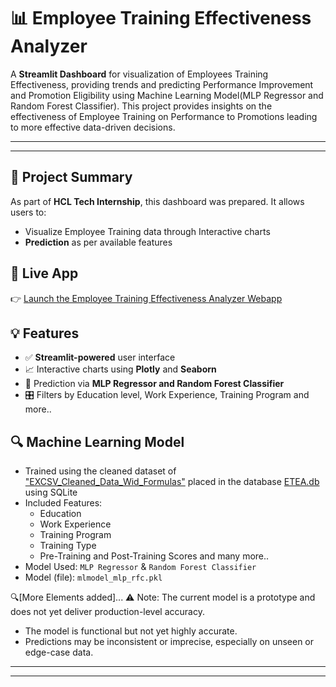 # 📊 Employee Training Effectiveness Analyzer

A **Streamlit Dashboard** for visualization of Employees Training Effectiveness, providing trends and predicting Performance Improvement and Promotion Eligibility using Machine Learning Model(MLP Regressor and Random Forest Classifier). 
This project provides insights on the effectiveness of Employee Training on Performance to Promotions leading to more effective data-driven decisions.

---
---

## 📌 Project Summary

As  part of **HCL Tech Internship**, this dashboard was prepared. It allows users to:

- Visualize Employee Training data through Interactive charts
- **Prediction** as per available features


## 🚀 Live App

👉 [Launch the Employee Training Effectiveness Analyzer Webapp](https://employetea.streamlit.app/)


## 💡 Features

- ✅ **Streamlit-powered** user interface
- 📈 Interactive charts using **Plotly** and **Seaborn**
- 🤖 Prediction via **MLP Regressor and Random Forest Classifier**
- 🎛️ Filters by Education level, Work Experience, Training Program and more..


## 🔍 Machine Learning Model

- Trained using the cleaned dataset of ["EXCSV_Cleaned_Data_Wid_Formulas"](https://github.com/Sumi101/A.Employee_TEA/blob/main/EXCSV_Cleaned_Data_Wid_Formulas.csv) placed in the database [ETEA.db](https://github.com/Sumi101/A.Employee_TEA/blob/main/ETEA.db) using SQLite
- Included Features:
  - Education
  - Work Experience
  - Training Program
  - Training Type
  - Pre-Training and Post-Training Scores and many more..
- Model Used: `MLP Regressor` & `Random Forest Classifier`
- Model (file): `mlmodel_mlp_rfc.pkl`

🔍[More Elements added]...
⚠️ Note: The current model is a prototype and does not yet deliver production-level accuracy.
  - The model is functional but not yet highly accurate.
  - Predictions may be inconsistent or imprecise, especially on unseen or edge-case data.
---
---
